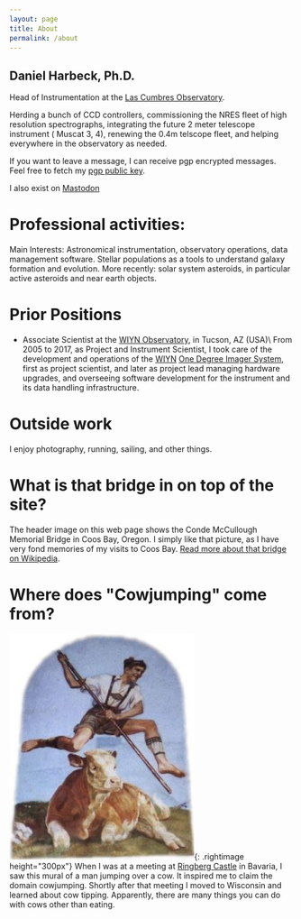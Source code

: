 ```yaml
---
layout: page
title: About
permalink: /about
---
```


Daniel Harbeck, Ph.D.
----


Head of Instrumentation at the [Las Cumbres Observatory](https://lco.global).

Herding a bunch of CCD controllers, commissioning the NRES fleet of high resolution spectrographs, integrating the future  2 meter telescope instrument ( Muscat 3, 4), renewing the 0.4m telscope fleet, and helping everywhere in the observatory as needed.

If you want to leave a message, I can receive pgp encrypted messages. Feel free to fetch my <a href="/static/0BDD9EB4.asc"> pgp public key</a>.

I also exist on <a rel="me" href="https://mastodon.social/@orangejacket">Mastodon</a>

Professional activities:
====

Main Interests: Astronomical instrumentation, observatory operations, data management software. Stellar populations as a tools to understand galaxy formation and evolution. More recently: solar system asteroids, in particular active asteroids and near earth objects.




Prior Positions
===

* Associate Scientist at the [WIYN Observatory](http://www.wiyn.org), in Tucson, AZ (USA)\\
 From 2005 to 2017, as Project and Instrument Scientist,  I took care of the development and operations of the [WIYN](www.wiyn.org) [One Degree Imager System](http://www.wiyn.org/ODI), first as project scientist, and later as project lead managing hardware upgrades, and overseeing software development for the instrument and its data handling infrastructure.


Outside work
====

I enjoy photography, running, sailing, and other things.


What is that bridge in on top of the site?
====

The header image on this web page shows the Conde McCullough Memorial Bridge 
in Coos Bay, Oregon.  I simply like that picture, as I have very fond memories of my visits to Coos Bay. [Read more about that bridge on Wikipedia](https://en.wikipedia.org/wiki/Conde_McCullough_Memorial_Bridge).

Where does "Cowjumping" come from?
===

![cowjumping mural](/assets/images/cowjumping.jpg){: .rightimage height="300px"}
When I was at a meeting at [Ringberg Castle](http://www.schloss-ringberg.de/home) in Bavaria, I saw this mural 
of a man jumping over a cow. It inspired me to claim the domain cowjumping. 
Shortly after that meeting I moved to Wisconsin and learned about cow tipping.
Apparently, there are many things you can do with cows other than eating.  

